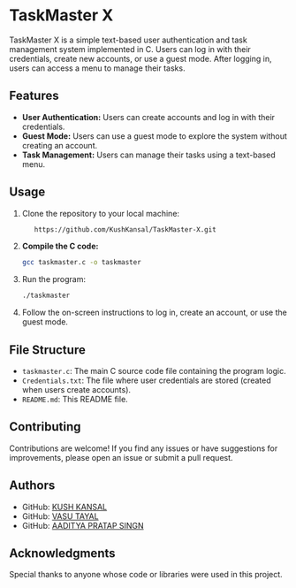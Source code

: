 
# TaskMaster X

TaskMaster X is a simple text-based user authentication and task management system implemented in C. Users can log in with their credentials, create new accounts, or use a guest mode. After logging in, users can access a menu to manage their tasks.


## **Features**

- **User Authentication:** Users can create accounts and log in with their credentials.
- **Guest Mode:** Users can use a guest mode to explore the system without creating an account.
- **Task Management:** Users can manage their tasks using a text-based menu.


## **Usage**

1. Clone the repository to your local machine:

   ```bash
      https://github.com/KushKansal/TaskMaster-X.git
   ```

2. **Compile the C code:**

   ```bash
   gcc taskmaster.c -o taskmaster
   ```

3. Run the program:

   ```bash
   ./taskmaster
   ```

4. Follow the on-screen instructions to log in, create an account, or use the guest mode.

## File Structure

- `taskmaster.c`: The main C source code file containing the program logic.
- `Credentials.txt`: The file where user credentials are stored (created when users create accounts).
- `README.md`: This README file.

## Contributing

Contributions are welcome! If you find any issues or have suggestions for improvements, please open an issue or submit a pull request.

## Authors

- GitHub: [KUSH KANSAL](https://github.com/KushKansal)
- GitHub: [VASU TAYAL](https://github.com/VasuTayal11)
- GitHub: [AADITYA PRATAP SINGN](https://github.com/aaditwocode)

## Acknowledgments

Special thanks to anyone whose code or libraries were used in this project.
